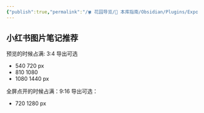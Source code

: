 ```yaml
---
{"publish":true,"permalink":"/🍀 花园导览/🧰 本库指南/Obsidian/Plugins/Export Image plugin.md","created":"2025-06-06","modified":"2025-07-13","published":"2025-07-15T13:12:46.260+08:00","tags":["obsidian插件"],"cssclasses":""}
---
```



## 小红书图片笔记推荐

预览的时候占满: 3:4
导出可选
- 540 720 px
- 810 1080
- 1080 1440 px

全屏点开的时候占满：9:16
导出可选：
- 720 1280 px
